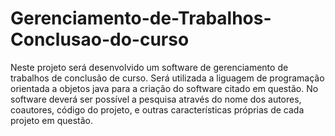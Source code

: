 # Gerenciamento-de-Trabalhos-Conclusao-do-curso
Neste projeto será desenvolvido um software de gerenciamento de trabalhos de conclusão de curso. Será utilizada a liguagem de programação orientada a objetos java para a criação do software citado em questão. No software deverá ser possível a pesquisa através do nome dos autores, coautores, código do projeto, e outras características próprias de cada projeto em questão.
